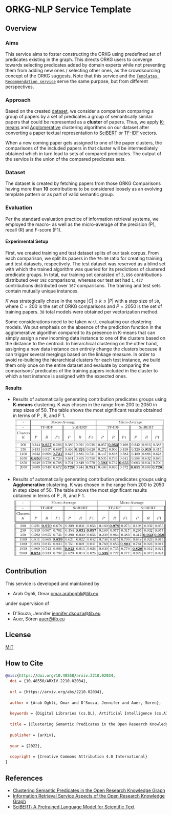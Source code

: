 # ORKG-NLP Service Template

## Overview

### Aims
This service aims to foster constructing the ORKG using predefined set of predicates existing in the graph.
This directs ORKG users to converge towards selecting predicates added by domain experts while not preventing
them from adding new ones / selecting other ones, as the crowdsourcing concept of the ORKG suggests. Note that this
service and the
[``Templates Recommendation service``](https://gitlab.com/TIBHannover/orkg/nlp/experiments/orkg-templates-recommendation)
serve the same purpose, but from different perspectives. 

### Approach
Based on the created [dataset](#dataset), we consider a comparison comparing a group of papers by a set of predicates
a group of semantically similar papers that could be represented as a **cluster** of papers. Thus, we apply
[K-means](https://scikit-learn.org/stable/modules/clustering.html#k-means) and 
[Agglomerative](https://scikit-learn.org/stable/modules/generated/sklearn.cluster.AgglomerativeClustering.html)
clustering algorithms on our dataset after converting a paper textual representation to 
[SciBERT](https://aclanthology.org/D19-1371/) or
[TF-IDF](https://scikit-learn.org/stable/modules/generated/sklearn.feature_extraction.text.TfidfVectorizer.html)
vectors.

When a new coming paper gets assigned to one of the paper clusters, the comparisons of the included papers in that
cluster will be intermediately obtained which in turn lead to sets of compared predicates. The output of the service 
is the union of the compared predicates sets.

### Dataset
The dataset is created by fetching papers from those ORKG Comparisons having more than **10** contributions to 
be considered loosely as an evolving template pattern or as part of valid semantic group.

### Evaluation
Per the standard evaluation practice of information retrieval systems, we employed the macro- as well as the 
micro-average of the precision (P), recall (R) and F-score (F1).

#### Experimental Setup

First, we created training and test dataset splits of our task corpus. From each comparison, we split its papers in
the `70:30` ratio for creating training and test datasets, respectively. The test dataset was reserved as a blind set
with which the trained algorithm was queried for its predictions of clustered predicate groups. In total, 
our training set consisted of `3,696` contributions distributed over `192` comparisons, whereas our test set had `1,427` 
contributions distributed over `167` comparisons. The training and test sets contain mutually unique instances.

$`K`$ was strategically chose in the range  $`|C| \leq k \leq |P|`$ with a step size of `50`, where $`C=200`$ is the set of
ORKG comparisons and $`P=2050`$ is the set of training papers. `38` total models were obtained per vectorization method.

Some considerations need to be taken w.r.t. evaluating our clustering models. We put emphasis on the absence of the
prediction function in the agglomerative algorithm compared to its presence in K-means that can simply assign a new
incoming data instance to one of the clusters based on the distance to the centroid. In hierarchical clustering on the
other hand, assigning a new data instance can entirely change the clusters because it can trigger several mergings based
on the linkage measure. In order to avoid re-building the hierarchical clusters for each test instance, we build them
only once on the entire dataset and evaluate by comparing the comparisons' predicates of the training papers included in
the cluster to which a test instance is assigned with the expected ones. 

#### Results

* Results of automatically generating contribution predicates groups using **K-means** clustering. K was chosen in the range from 200 to 2050 in step sizes of 50. The
table shows the most significant results obtained in terms of P , R, and F 1.
![kmeans_results](figures/kmeans_results.png)

* Results of automatically generating contribution predicates groups using **Agglomerative**
   clustering. K was chosen in the range from 200 to 2050 in step sizes of 50. The
   table shows the most significant results obtained in terms of P , R, and F 1.
![agglomerative_results](figures/agglomerative_results.png)

## Contribution
This service is developed and maintained by

* Arab Oghli, Omar <omar.araboghli@tib.eu>

under supervision of
* D'Souza, Jennifer <jennifer.dsouza@tib.eu>
* Auer, Sören <auer@tib.eu>

## License
[MIT](./LICENSE)

## How to Cite

```bibtex
@misc{https://doi.org/10.48550/arxiv.2210.02034,
  doi = {10.48550/ARXIV.2210.02034},
  
  url = {https://arxiv.org/abs/2210.02034},
  
  author = {Arab Oghli, Omar and D'Souza, Jennifer and Auer, Sören},
  
  keywords = {Digital Libraries (cs.DL), Artificial Intelligence (cs.AI), FOS: Computer and information sciences, FOS: Computer and information sciences},
  
  title = {Clustering Semantic Predicates in the Open Research Knowledge Graph},
  
  publisher = {arXiv},
  
  year = {2022},
  
  copyright = {Creative Commons Attribution 4.0 International}
}

```

## References

* [Clustering Semantic Predicates in the Open Research Knowledge Graph](https://doi.org/10.48550/arXiv.2210.02034)
* [Information Retrieval Service Aspects of the Open Research Knowledge Graph](https://doi.org/10.15488/11834)
* [SciBERT: A Pretrained Language Model for Scientific Text](https://aclanthology.org/D19-1371/)
